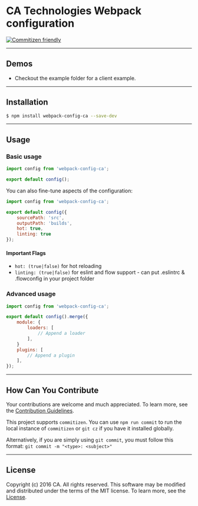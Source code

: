 # CA Technologies Webpack configuration
[![Commitizen friendly](https://img.shields.io/badge/commitizen-friendly-brightgreen.svg)](http://commitizen.github.io/cz-cli/)
************************************************************

## Demos
- Checkout the example folder for a client example.
************************************************************

## Installation
```bash
$ npm install webpack-config-ca --save-dev
```
************************************************************

## Usage
### Basic usage
```js
import config from 'webpack-config-ca';

export default config();
```

You can also fine-tune aspects of the configuration:

```js
import config from 'webpack-config-ca';

export default config({
    sourcePath: 'src',
    outputPath: 'builds',
    hot: true,
    linting: true
});
```

#### Important Flags
- ` hot: (true|false) ` for hot reloading
- ` linting: (true|false) ` for eslint and flow support - can put .eslintrc & .flowconfig in your project folder

### Advanced usage

```js
import config from 'webpack-config-ca';

export default config().merge({
    module: {
        loaders: [
            // Append a loader
        ],
    }
    plugins: [
        // Append a plugin
    ],
});
```

************************************************************

## How Can You Contribute
Your contributions are welcome and much appreciated. To learn more, see the [Contribution Guidelines](https://github.com/CAAPIM/webpack-config-ca/blob/master/.github/CONTRIBUTING.md).

This project supports `commitizen`. You can use `npm run commit` to run the local instance of `commitizen` or `git cz` if you have it installed globally.

Alternatively, if you are simply using `git commit`, you must follow this format:
`git commit -m "<type>: <subject>"`
************************************************************

## License
Copyright (c) 2016 CA. All rights reserved.
This software may be modified and distributed under the terms of the MIT license. To learn more, see the [License](https://github.com/CAAPIM/webpack-config-ca/blob/master/.github/LICENSE.md).

